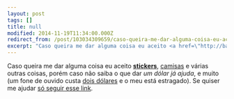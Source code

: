 ```yaml
---
layout: post
tags: []
title: null
modified: 2014-11-19T11:34:00.000Z
redirect_from: /post/103034309659/caso-queira-me-dar-alguma-coisa-eu-aceito/,/post/103034309659/
excerpt: "Caso queira me dar alguma coisa eu aceito <a href=\"http://badmeangood.com/#carousel_STCKRS\" title=\"Thanks a lot!\" target=\"_blank\"><strong>stickers</strong></a>, <a href=\"http://pt.stackoverflow.com/\" target=\"_blank\">camisas</a> e várias outras coisas, porém caso não saiba o que dar <em>um dólar já ajuda</em>, e muito (um fone de ouvido custa <a href=\"http://www.dx.com/p/smz-601-stylish-flat-in-ear-earphones-blue-black-3-5mm-plug-110cm-175955\" target=\"_blank\">dois dólares</a> e o meu está estragado). Se quiser me ajudar <a href=\"https://www.paypal.com/cgi-bin/webscr?cmd=_donations&business=YA4B7SEDLW866&lc=US&item_name=qgustavor&currency_code=USD&bn=PP%2dDonationsBF%3abtn_donate_SM%2egif%3aNonHosted\" target=\"_blank\">só seguir esse link</a>."
---
```


Caso queira me dar alguma coisa eu aceito
[**stickers**](http://badmeangood.com/#carousel_STCKRS "Thanks a lot!"),
[camisas](http://pt.stackoverflow.com/) e várias outras coisas, porém
caso não saiba o que dar *um dólar já ajuda*, e muito (um fone de ouvido
custa [dois
dólares](http://www.dx.com/p/smz-601-stylish-flat-in-ear-earphones-blue-black-3-5mm-plug-110cm-175955)
e o meu está estragado). Se quiser me ajudar [só seguir esse
link](https://www.paypal.com/cgi-bin/webscr?cmd=_donations&business=YA4B7SEDLW866&lc=US&item_name=qgustavor&currency_code=USD&bn=PP%2dDonationsBF%3abtn_donate_SM%2egif%3aNonHosted).

